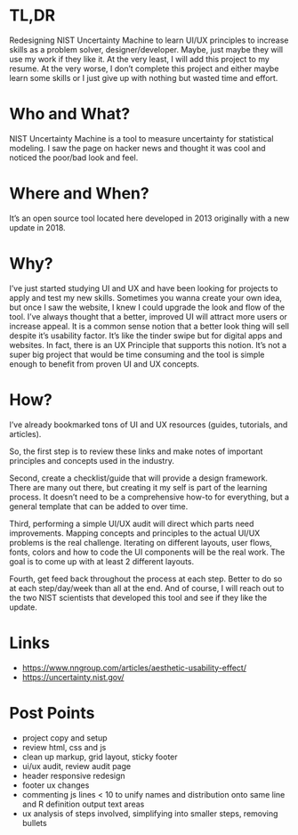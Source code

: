 TL,DR
===

Redesigning NIST Uncertainty Machine to learn UI/UX principles to increase skills as a problem solver, designer/developer.  Maybe, just maybe they will use my work if they like it.  At the very least, I will add this project to my resume.  At the very worse, I don’t complete this project and either maybe learn some skills or I just give up with nothing but wasted time and effort.

Who and What?
===

NIST Uncertainty Machine is a tool to measure uncertainty for statistical modeling.
I saw the page on hacker news and thought it was cool and noticed the poor/bad look and feel.

Where and When?
===

It’s an open source tool located here developed in 2013 originally with a new update in 2018.

Why?
===

I’ve just started studying UI and UX and have been looking for projects to apply and test my new skills.
Sometimes you wanna create your own idea, but once I saw the website, I knew I could upgrade the look and flow of the tool.
I’ve always thought that a better, improved UI will attract more users or increase appeal.
It is a common sense notion that a better look thing will sell despite it’s usability factor.
It’s like the tinder swipe but for digital apps and websites.
In fact, there is an UX Principle that supports this notion.
It’s not a super big project that would be time consuming and the tool is simple enough to benefit from proven UI and UX concepts.


How?
===
I’ve already bookmarked tons of UI and UX resources (guides, tutorials, and articles).

So, the first step is to review these links and make notes of important principles and concepts used in the industry.

Second, create a checklist/guide that will provide a design framework.  There are many out there, but creating it my self is part of the learning process.  It doesn’t need to be a comprehensive how-to for everything, but a general template that can be added to over time.  

Third, performing a simple UI/UX audit will direct which parts need improvements.  Mapping concepts and principles to the actual UI/UX problems is the real challenge.  Iterating on different layouts, user flows, fonts, colors and how to code the UI components will be the real work.  The goal is to come up with at least 2 different layouts.  

Fourth, get feed back throughout the process at each step.  Better to do so at each step/day/week than all at the end.  And of course, I will reach out to the two NIST scientists that developed this tool and see if they like the update.  


Links
===

- https://www.nngroup.com/articles/aesthetic-usability-effect/
- https://uncertainty.nist.gov/


Post Points
===

- project copy and setup
- review html, css and js
- clean up markup, grid layout, sticky footer
- ui/ux audit, review audit page
- header responsive redesign
- footer ux changes
- commenting js lines < 10 to unify names and distribution onto same line and R definition output text areas
- ux analysis of steps involved, simplifying into smaller steps, removing bullets
